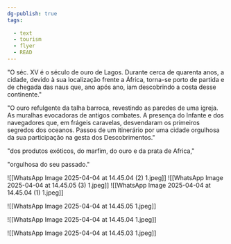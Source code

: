 ```yaml
---
dg-publish: true
tags:
  
  - text
  - tourism
  - flyer
  - READ
---
```

"O séc. XV é o século de ouro de Lagos. Durante cerca de quarenta anos, a cidade, devido à sua localização frente a África, torna-se porto de partida e de chegada das naus que, ano após ano, iam descobrindo a costa desse continente."

"O ouro refulgente da talha barroca, revestindo as paredes de uma igreja. As muralhas evocadoras de antigos combates. A presença do Infante e dos navegadores que, em frágeis caravelas, desvendaram os primeiros segredos dos oceanos. Passos de um itinerário por uma cidade orgulhosa da sua participação na gesta dos Descobrimentos."

"dos produtos exóticos, do marfim, do ouro e da prata de Africa,"

"orgulhosa do seu passado."

 ![[WhatsApp Image 2025-04-04 at 14.45.04 (2) 1.jpeg]]
![[WhatsApp Image 2025-04-04 at 14.45.05 (3) 1.jpeg]]
![[WhatsApp Image 2025-04-04 at 14.45.04 (1) 1.jpeg]]



![[WhatsApp Image 2025-04-04 at 14.45.05 1.jpeg]]

![[WhatsApp Image 2025-04-04 at 14.45.04 1.jpeg]]

![[WhatsApp Image 2025-04-04 at 14.45.03 1.jpeg]]